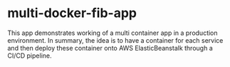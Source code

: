 # multi-docker-fib-app

This app demonstrates working of a multi container app in a production environment.
In summary, the idea is to have a container for each service and then deploy these container onto AWS ElasticBeanstalk through a CI/CD pipeline.
